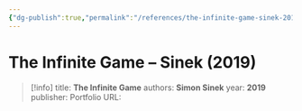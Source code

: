 ```yaml
---
{"dg-publish":true,"permalink":"/references/the-infinite-game-sinek-2019/"}
---
```



# The Infinite Game – Sinek (2019)

> [!info]
> title: **The Infinite Game**
> authors: **Simon Sinek**
> year: **2019**
> publisher: Portfolio
> URL: 


